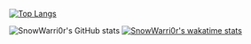 [![Top Langs](https://github-readme-stats.vercel.app/api/top-langs/?username=SnowWarri0r&title_color=FFFFFF&bg_color=45,FDEB82,F78FAD)](https://github.com/anuraghazra/github-readme-stats)  

![SnowWarri0r's GitHub stats](https://github-readme-stats.vercel.app/api?username=SnowWarri0r&count_private=true&show_icons=true&title_color=FFFFFF&bg_color=45,FDEB82,F78FAD)
[![SnowWarri0r's wakatime stats](https://github-readme-stats.vercel.app/api/wakatime?username=SnowWarrior)](https://github.com/anuraghazra/github-readme-stats)
